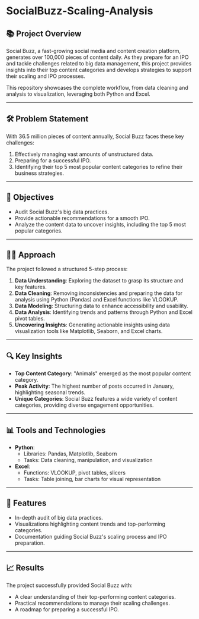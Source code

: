 # SocialBuzz-Scaling-Analysis

## 📚 Project Overview  
Social Buzz, a fast-growing social media and content creation platform, generates over 100,000 pieces of content daily. As they prepare for an IPO and tackle challenges related to big data management, this project provides insights into their top content categories and develops strategies to support their scaling and IPO processes.  

This repository showcases the complete workflow, from data cleaning and analysis to visualization, leveraging both Python and Excel.  

---

## 🛠️ Problem Statement  
With 36.5 million pieces of content annually, Social Buzz faces these key challenges:  
1. Effectively managing vast amounts of unstructured data.  
2. Preparing for a successful IPO.  
3. Identifying their top 5 most popular content categories to refine their business strategies.  

---

## 🎯 Objectives  
- Audit Social Buzz's big data practices.  
- Provide actionable recommendations for a smooth IPO.  
- Analyze the content data to uncover insights, including the top 5 most popular categories.  

---

## 🧑‍💻 Approach  
The project followed a structured 5-step process:  
1. **Data Understanding**: Exploring the dataset to grasp its structure and key features.  
2. **Data Cleaning**: Removing inconsistencies and preparing the data for analysis using Python (Pandas) and Excel functions like VLOOKUP.  
3. **Data Modeling**: Structuring data to enhance accessibility and usability.  
4. **Data Analysis**: Identifying trends and patterns through Python and Excel pivot tables.  
5. **Uncovering Insights**: Generating actionable insights using data visualization tools like Matplotlib, Seaborn, and Excel charts.  

---

## 🔍 Key Insights  
- **Top Content Category**: "Animals" emerged as the most popular content category.  
- **Peak Activity**: The highest number of posts occurred in January, highlighting seasonal trends.  
- **Unique Categories**: Social Buzz features a wide variety of content categories, providing diverse engagement opportunities.  

---

## 📊 Tools and Technologies  
- **Python**:  
  - Libraries: Pandas, Matplotlib, Seaborn  
  - Tasks: Data cleaning, manipulation, and visualization  
- **Excel**:  
  - Functions: VLOOKUP, pivot tables, slicers  
  - Tasks: Table joining, bar charts for visual representation   

---

## 🚀 Features  
- In-depth audit of big data practices.  
- Visualizations highlighting content trends and top-performing categories.  
- Documentation guiding Social Buzz's scaling process and IPO preparation.  

---

## 📈 Results  
The project successfully provided Social Buzz with:  
- A clear understanding of their top-performing content categories.  
- Practical recommendations to manage their scaling challenges.  
- A roadmap for preparing a successful IPO.  
